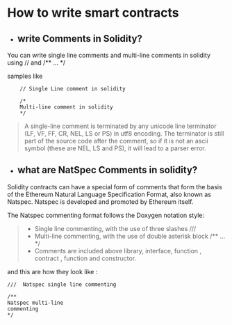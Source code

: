 # How to write smart contracts


- ## write Comments in Solidity?

You can write single line comments and multi-line comments in solidity using // and /** ... */

samples like 

``` 
    // Single Line comment in solidity

    /* 
    Multi-line comment in solidity
    */
```

> A single-line comment is terminated by any unicode line terminator (LF, VF, FF, CR, NEL, LS or PS) in utf8 encoding. The terminator is still part of the source code after the comment, so if it is not an ascii symbol (these are NEL, LS and PS), it will lead to a parser error.


- ## what are NatSpec Comments in solidity?

Solidity contracts can have a special form of comments that form the basis of the Ethereum Natural Language Specification Format, also known as Natspec. Natspec is developed and promoted by Ethereum itself.

The Natspec commenting format follows the Doxygen notation style:

> - Single line commenting, with the use of three slashes ///
> - Multi-line commenting, with the use of double asterisk block /** ... */
> - Comments are included above library, interface, function , contract , function and constructor.

and this are how they look like : 

``` 
///  Natspec single line commenting

/**
Natspec multi-line
commenting
*/
```


